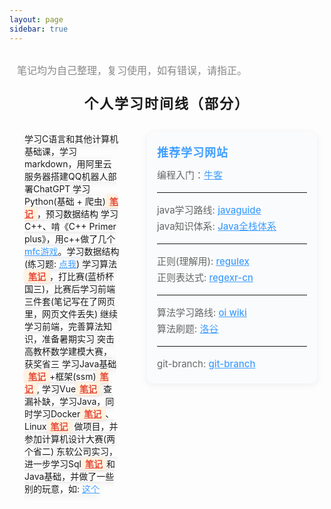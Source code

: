 ```yaml
---
layout: page
sidebar: true
---
```


<script setup>
import { ElTimeline, ElTimelineItem, ElCard } from 'element-plus'
</script>

<div class="main-container">
  <div class="note-tip">
    <span>笔记均为自己整理，复习使用，如有错误，请指正。</span>
  </div>
  <div class="timeline-title">
    个人学习时间线（部分）
  </div>
  <div class="timeline-flex">
    <div class="timeline-wrapper">
      <el-timeline>
        <el-timeline-item timestamp="2022.09-2023.06(大一)" placement="top" color="#409EFF">
          <el-card class="timeline-card">
            学习C语言和其他计算机基础课，学习markdown，用阿里云服务器搭建QQ机器人部署ChatGPT
          </el-card>
        </el-timeline-item>
        <el-timeline-item timestamp="2023.07-2023.08(大一下暑假)" placement="top" color="#67C23A">
          <el-card class="timeline-card">
            学习Python(基础 + 爬虫)<a href="Python" class="note">笔记</a>，预习数据结构
          </el-card>
        </el-timeline-item>
        <el-timeline-item timestamp="2023.09-2024.01(大二上)" placement="top" color="#F56C6C">
          <el-card class="timeline-card">
            学习C++、啃《C++ Primer plus》，用c++做了几个
            <a href="/projects/MFCGames" target="_blank" rel="noopener">mfc游戏</a>。学习数据结构(练习题: <a href="https://github.com/2710165659/Data-Structure-Practice-Exercises" target="_blank" rel="noopener">点我</a>)
          </el-card>
        </el-timeline-item>
        <el-timeline-item timestamp="2024.01-2024.02(大二上寒假)" placement="top" color="#E6A23C">
          <el-card class="timeline-card">
            学习算法<a href="算法" class="note">笔记</a>，打比赛(蓝桥杯国三)，比赛后学习前端三件套(笔记写在了网页里，网页文件丢失)
          </el-card>
        </el-timeline-item>
        <el-timeline-item timestamp="2024.03-2024.06(大二下)" placement="top" color="#909399">
          <el-card class="timeline-card">
            继续学习前端，完善算法知识，准备暑期实习
          </el-card>
        </el-timeline-item>
        <el-timeline-item timestamp="2024.07-2024.08(大二下暑假)" placement="top" color="#409EFF">
          <el-card class="timeline-card">
            突击高教杯数学建模大赛，获奖省三
            学习Java基础<a href="java基础知识" class="note">笔记</a>+框架(ssm)<a href="java框架学习" class="note">笔记</a>,
            学习Vue<a href="Vue" class="note">笔记</a>
          </el-card>
        </el-timeline-item>
        <el-timeline-item timestamp="2024.09-2025.01(大三上)" placement="top" color="#67C23A">
          <el-card class="timeline-card">
            查漏补缺，学习Java，同时学习Docker<a href="Docker" class="note">笔记</a>、Linux<a href="Linux" class="note">笔记</a>
            做项目，并参加计算机设计大赛(两个省二)
          </el-card>
        </el-timeline-item>
        <el-timeline-item timestamp="2025.02-至今(大三下-实习)" placement="top" color="#F56C6C">
          <el-card class="timeline-card">
            东软公司实习，进一步学习Sql<a href="Sql" class="note">笔记</a>和Java基础，并做了一些别的玩意，如: <a href="https://github.com/2710165659/OsuTool" target="_blank">这个</a>
          </el-card>
        </el-timeline-item>
      </el-timeline>
    </div>
    <div class="timeline-sidebar">
      <div class="sidebar-title">推荐学习网站</div>
      <div class="sidebar-content">
        编程入门：<a href="https://www.nowcoder.com/exam/oj?page=1&tab=%E8%AF%AD%E8%A8%80%E5%AD%A6%E4%B9%A0%E7%AF%87&topicId=291" target="_blank">牛客</a>
        <hr>
        java学习路线: <a href="https://javaguide.cn/home.html" target="_blank" >javaguide</a><br>
        java知识体系: <a href="https://pdai.tech/" target="_blank" >Java全栈体系</a><br>
        <hr>
        正则(理解用): <a href="https://jex.im/regulex/#!flags=&re=" target="_blank" >regulex</a><br>
        正则表达式: <a href="https://regexr-cn.com/" target="_blank" >regexr-cn</a><br>
        <hr>
        算法学习路线: <a href="https://oi.wiki/" target="_blank" >oi wiki</a><br>
        算法刷题: <a href="https://www.luogu.com.cn/" target="_blank" >洛谷</a><br>
        <hr>
        git-branch: <a href="https://learngitbranching.js.org/?locale=zh_CN" target="_blank" >git-branch</a><br>
      </div>
    </div>
  </div>
</div>

<style scoped>
.main-container {
  margin: 12px 0;
  padding: 16px 12px;
}
.note-tip {
  display: flex;
  justify-content: flex-start;
  align-items: flex-start;
  margin-bottom: 24px;
}
.note-tip span {
  font-size: 16px;
  color: #888;
}
.timeline-title {
  margin: 0 auto 32px auto;
  max-width: 700px;
  font-size: 22px;
  font-weight: bold;
  text-align: center;
  letter-spacing: 2px;
}
.timeline-flex {
  display: flex;
  flex-direction: row;
  align-items: flex-start;
  gap: 32px;
}
.timeline-wrapper {
  max-width: 700px;
  margin-left: 0;
  margin-right: auto;
  padding: 0 12px;
  flex: 1 1 0%;
}
.timeline-sidebar {
  width: 240px;
  min-width: 180px;
  background: #fafbfc;
  border-radius: 10px;
  box-shadow: 0 2px 12px #0001;
  padding: 18px 16px;
  margin-left: 0;
}
.sidebar-title {
  font-size: 18px;
  font-weight: bold;
  margin-bottom: 12px;
  color: #409EFF;
  letter-spacing: 1px;
}
.sidebar-content {
  font-size: 15px;
  color: #666;
  line-height: 1.7;
}
.timeline-card {
  min-width: 220px;
  min-height: 60px;
  border-radius: 12px;
  box-shadow: 0 2px 12px #0001;
  border: none;
}
a {
  color: #409EFF;
  text-decoration: underline;
  font-weight: 500;
  transition: color 0.2s;
}
a:hover {
  color: #66b1ff;
  text-decoration: underline;
}
a.note {
  color: #e74c3c;
  font-weight: bold;
  background: #fff3e0;
  border-radius: 4px;
  padding: 2px 6px;
  box-shadow: 0 1px 4px #e74c3c22;
}
a.note:hover {
  color: #c0392b;
  background: #ffe0d6;
}
::v-deep(.el-timeline-item__node) {
  box-shadow: 0 0 0 4px #fff, 0 2px 8px #0002;
}
</style>

